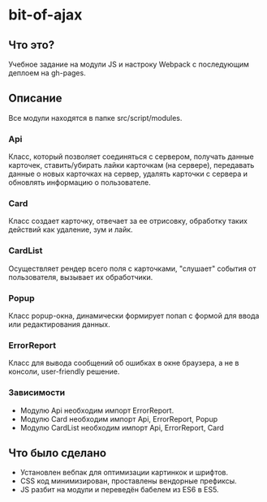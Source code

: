 # bit-of-ajax
## Что это?
Учебное задание на модули JS и настроку Webpack с последующим деплоем на gh-pages.

## Описание
Все модули находятся в папке src/script/modules. 

### Api
Класс, который позволяет соединяться с сервером, получать данные карточек, ставить/убирать лайки карточкам (на сервере), передавать данные о новых карточках на сервер, удалять карточки с сервера и обновлять информацию о пользователе.

### Card
Класс создает карточку, отвечает за ее отрисовку, обработку таких действий как удаление, зум и лайк.

### CardList
Осуществляет рендер всего поля с карточками, "слушает" события от пользователя, вызывает их обработчики.

### Popup
Класс popup-окна, динамически формирует попап с формой для ввода или редактирования данных.

### ErrorReport
Класс для вывода сообщений об ошибках в окне браузера, а не в консоли, user-friendly решение.

### Зависимости
- Модулю Api необходим импорт ErrorReport.
- Модулю Card необходим импорт Api, ErrorReport, Popup
- Модулю CardList необходим импорт Api, ErrorReport, Card

## Что было сделано
- Установлен вебпак для оптимизации картинкок и шрифтов.
- CSS код минимизирован, проставлены вендорные префиксы.
- JS разбит на модули и переведён бабелем из ES6 в ES5.
